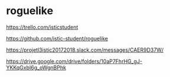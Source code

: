 # roguelike


https://trello.com/isticstudent

https://github.com/istic-student/roguelike

https://projetl3istic20172018.slack.com/messages/CAER9D37W/

https://drive.google.com/drive/folders/10aP7FhrHG_gJ-YKKqGxbI6g_oWgnBPhk